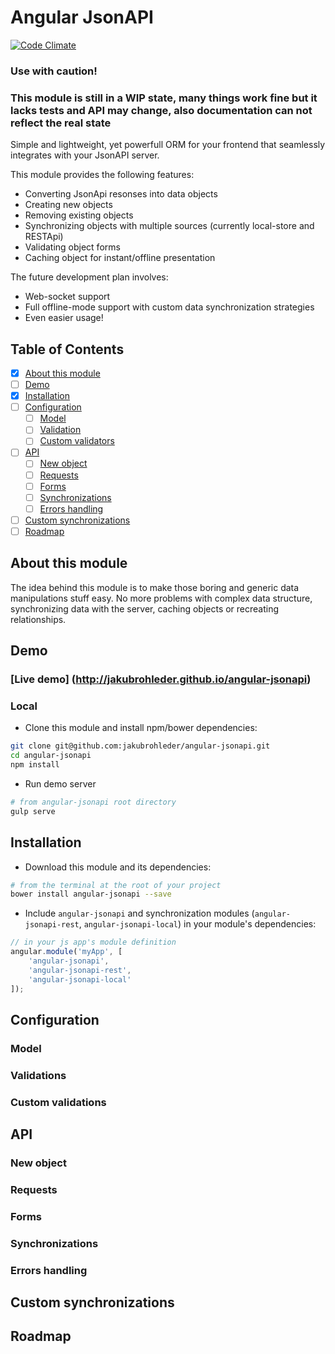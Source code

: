 # Angular JsonAPI
[![Code Climate](https://codeclimate.com/github/jakubrohleder/angular-jsonapi/badges/gpa.svg)](https://codeclimate.com/github/jakubrohleder/angular-jsonapi)

### Use with caution!
### This module is still in a WIP state, many things work fine but it lacks tests and API may change, also documentation can not reflect the real state

Simple and lightweight, yet powerfull ORM for your frontend that seamlessly integrates with your JsonAPI server.

This module provides the following features:

* Converting JsonApi resonses into data objects
* Creating new objects
* Removing existing objects
* Synchronizing objects with multiple sources (currently local-store and RESTApi)
* Validating object forms
* Caching object for instant/offline presentation

The future development plan involves:

* Web-socket support
* Full offline-mode support with custom data synchronization strategies
* Even easier usage!

## Table of Contents

* [x] [About this module](#about-this-module)
* [ ] [Demo](#demo)
* [x] [Installation](#installation)
* [ ] [Configuration](#configuration)
	* [ ] [Model](#model)
	* [ ] [Validation](#validation)
	* [ ] [Custom validators](#custom-validators)
* [ ] [API](#api)
	* [ ] [New object](#new-object) 
	* [ ] [Requests](#requests)
	* [ ] [Forms](#forms)
	* [ ] [Synchronizations](#synchronizations)
	* [ ] [Errors handling](#errors-handling)
* [ ] [Custom synchronizations](#custom-synchronizations)
* [ ] [Roadmap](#using-alternate-response-formats)

## About this module

The idea behind this module is to make those boring and generic data manipulations stuff easy. No more problems with complex data structure, synchronizing data with the server, caching objects or recreating relationships.

## Demo

### [Live demo] (http://jakubrohleder.github.io/angular-jsonapi)

### Local

* Clone this module and install npm/bower dependencies:

~~~bash
git clone git@github.com:jakubrohleder/angular-jsonapi.git
cd angular-jsonapi
npm install
~~~

* Run demo server

~~~bash
# from angular-jsonapi root directory
gulp serve
~~~

## Installation

* Download this module and its dependencies:

~~~bash
# from the terminal at the root of your project
bower install angular-jsonapi --save
~~~
  
* Include `angular-jsonapi` and synchronization modules (`angular-jsonapi-rest`, `angular-jsonapi-local`) in your module's dependencies:
  
~~~javascript
// in your js app's module definition
angular.module('myApp', [
	'angular-jsonapi',
	'angular-jsonapi-rest',
	'angular-jsonapi-local'
]);
~~~

## Configuration

### Model

### Validations

### Custom validations

## API

### New object

### Requests

### Forms

### Synchronizations

### Errors handling

## Custom synchronizations



## Roadmap


